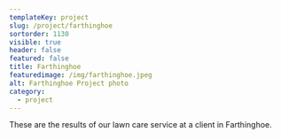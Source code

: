 ```yaml
---
templateKey: project
slug: /project/farthinghoe
sortorder: 1130
visible: true
header: false
featured: false
title: Farthinghoe 
featuredimage: /img/farthinghoe.jpeg
alt: Farthinghoe Project photo
category:
  - project
---
```

These are the results of our lawn care service at a client in Farthinghoe.
